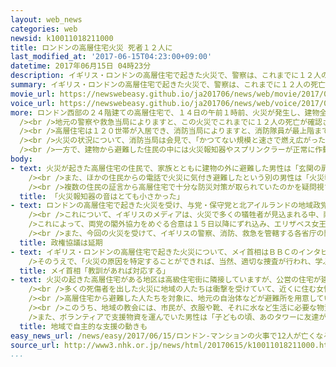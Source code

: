 ```yaml
---
layout: web_news
categories: web
newsid: k10011018211000
title: ロンドンの高層住宅火災 死者１２人に
last_modified_at: '2017-06-15T04:23:00+09:00'
datetime: 2017年06月15日 04時23分
description: イギリス・ロンドンの高層住宅で起きた火災で、警察は、これまでに１２人の死亡を確認し、犠牲者の数がさらに増えるおそれがあることを明らかにしたうえで、火元の特定や建物全体に短時間で火が広がった原因の究明には時間がかかるという見方を示しました。
summary: イギリス・ロンドンの高層住宅で起きた火災で、警察は、これまでに１２人の死亡を確認し、犠牲者の数がさらに増えるおそれがあることを明らかにしたうえで、火元の特定や建物全体に短時間で火が広がった原因の究明には時間がかかるという見方を示しました。
movie_url: https://newswebeasy.github.io/ja201706/news/web/movie/2017/06/15/k10011018211000.mp4
voice_url: https://newswebeasy.github.io/ja201706/news/web/voice/2017/06/15/k10011018211000.mp3
more: ロンドン西部の２４階建ての高層住宅で、１４日の午前１時前、火災が発生し、建物全体に燃え広がりました。<br /><br />消防車およそ４０台と２００人以上の消防隊員が消火活動にあたっていますが、出火からおよそ１６時間後に会見した消防当局によりますと、依然として火は消し止められていないということです。<br
  /><br />地元の警察や救急当局によりますと、この火災でこれまでに１２人の死亡が確認されたということです。<br />また、７８人が病院で手当てを受けていて、このうち１８人は症状が重いということです。<br
  /><br />高層住宅は１２０世帯が入居でき、消防当局によりますと、消防隊員が最上階までのぼって取り残された人がいないか確認したということですが、行方のわからない住民がいるという情報もあり、警察幹部は、犠牲者の数がさらに増えるおそれがあることを明らかにしました。<br
  /><br />火災の状況について、消防当局は会見で、「かつてない規模と速さで燃え広がった」と述べていて、警察は、火元の特定や建物全体に短時間で火が広がった原因の究明には時間がかかるという見方を示しています。<br
  /><br />一方で、建物から避難した住民の中には火災報知器やスプリンクラーが正常に作動しなかったと証言する人もいて、警察は、防火対策に問題がなかったかについても調べを進める見通しです。
body:
- text: 火災が起きた高層住宅の住民で、家族とともに建物の外に避難した男性は「玄関の扉を開けて廊下に出ると、住民が皆叫んでいた。火災報知器は作動していたが、音はとても小さかった。あの音量で起きた人はいないだろうし、深く眠っている人は絶対に起きないだろう」と話していました。<br
    /><br />また、ほかの住民からの電話で火災に気付き避難したという別の男性は「火災報知器が作動しなかったことが問題だ。なぜ作動しなかったのか、理由はわからない」と話し、火災報知器が正常に作動しなかったと話しています。<br
    /><br />複数の住民の証言から高層住宅で十分な防災対策が取られていたのかを疑問視する声も上がっていて、今後、火災原因とともに、なぜ被害の拡大を防げなかったのかが大きな焦点となりそうです。
  title: 「火災報知器の音はとても小さかった」
- text: ロンドンの高層住宅で起きた火災を受け、与党・保守党と北アイルランドの地域政党は、１４日行う予定だった新たな政権の発足に向けた協議を延期しました。<br
    /><br />これについて、イギリスのメディアは、火災で多くの犠牲者が見込まれる中、両党が協議を行うのは適切ではないと判断したと伝えています。<br /><br
    />これによって、両党の閣外協力をめぐる合意は１５日以降にずれ込み、エリザベス女王による政府の施政方針演説の日程や、ＥＵ＝ヨーロッパ連合からの離脱をめぐる交渉の日程にも影響が出る可能性もあります。<br
    /><br />また、今回の火災を受けて、イギリスの警察、消防、救急を管轄する各省庁の関係者が集まって緊急の会議を開き、再発の防止に向け、高層住宅で防火設備などを点検することを決めました。
  title: 政権協議は延期
- text: イギリス・ロンドンの高層住宅で起きた火災について、メイ首相はＢＢＣのインタビューで、犠牲者に哀悼の意を示し、住民の支援に力を尽くす考えを示しました。<br
    />そのうえで、「火災の原因を特定することができれば、当然、適切な捜査が行われ、学ぶべき教訓があればしかるべく対応する」と述べました。
  title: メイ首相「教訓があれば対応する」
- text: 火災の起きた高層住宅がある地区は高級住宅街に隣接していますが、公営の住宅が建ち並んでいて、移民や低所得者が多く暮らしています。<br /><br />依然として煙の上がる建物の前では、子ども２人と妻の行方が分からないという男性が途方に暮れる姿も見られました。<br
    /><br />多くの死傷者を出した火災に地域の人たちは衝撃を受けていて、近くに住む女性は「建物が炎に飲み込まれ、溶けているようだった。住民が『助けて』と叫んでいたけど、何もできなかった」と述べ、信じられないといった様子でした。<br
    /><br />高層住宅から避難した人たちを対象に、地元の自治体などが避難所を用意していますが、教会や地域の集会所を拠点に自主的な支援の動きも広がっています。<br
    /><br />このうち、地域の教会には、市民が、衣服や靴、それに水など生活に必要な物資を次々と持ち寄っていました。<br />すぐ近くに住む男性は「助けなくてはと思ったので、着ていない服をすぐに手に取って駆けだした」と話していました。<br
    />また、ボランティアで支援物資を運んでいた男性は「子どもの頃、あのタワーに友達がいてよく遊んだので、助けになりたいと思った。今は、何もかもなくした人たちに必要な物を届けたい」と話していました。
  title: 地域で自主的な支援の動きも
easy_news_url: /news/easy/2017/06/15/ロンドン-マンションの火事で12人が亡くなる/
source_url: http://www3.nhk.or.jp/news/html/20170615/k10011018211000.html
...
```

